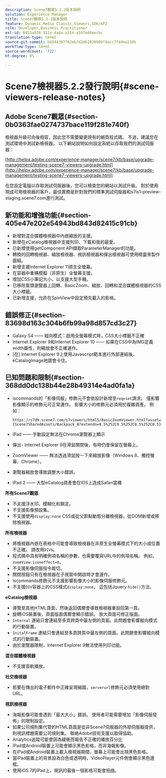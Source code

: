 ```yaml
---
description: Scene7觀眾5.2.2版本說明
solution: Experience Manager
title: Scene7觀眾5.2.2版本說明
feature: Dynamic Media Classic,Viewers,SDK/API
role: Developer,Business Practitioner
exl-id: 6451a838-312a-4ada-a11e-a597ed4eecbc
translation-type: tm+mt
source-git-commit: b4344397f82eb7d2d61020909f4acc7fddea210b
workflow-type: tm+mt
source-wordcount: '722'
ht-degree: 0%

---
```


# Scene7檢視器5.2.2發行說明{#scene-viewers-release-notes}

## Adobe Scene7觀眾{#section-0b0363fae0274737bace119f281e740f}

檢視器升級可向後相容，因此您不需要變更現有的網頁程式碼。 不過，建議您在測試環境中測試新檢視器。 以下網站說明如何設定系統以存取我們的測試伺服器：

[http://helpx.adobe.com/experience-manager/scene7/kb/base/upgrade-management/testing-scene7-viewers-upgrade.html](http://helpx.adobe.com/experience-manager/scene7/kb/base/upgrade-management/testing-scene7-viewers-upgrade.html)

在您設定電腦以存取測試伺服器後，您可以檢查您的網站以測試升級。 對於使用現成可用檢視器的客戶，最佳實務是針對我們的標準測試伺服器和s7is1-preview-staging.scene7.com進行測試。

## 新功能和增強功能{#section-405e47e202e54943bd843d82415c91cb}

* 新增對混合媒體檢視器中內嵌縮放的支援。
* 新增在eCatalog檢視器中支援列印、下載和我的最愛。
* 已新增使用getComponent API擷取ParameterManager的功能。
* 轉換的回轉檢視器、縮放檢視器、視訊檢視器和彈出檢視器可使用精靈來製作圖稿。
* 新增支援Internet Explorer 11原生全螢幕。
* 在容器中重構模擬（非原生）全螢幕支援。
* 增加CSS小筆記大小，以支援大型手機。
* 已移除案頭瀏覽器上回轉、BasicZoom、縮放、回轉和混合媒體檢視器的CSS大小標籤。
* 已新增支援，允許在SpinView中設定預先載入的影格。

## 錯誤修正{#section-83698d163c304b6fb99a98d857cd3c27}

* Galaxy S4 —— 縱向模式：啟用全螢幕模式時，CSS大小標籤不正確
* Internet Explorer 9和Internet Explorer 10 —— 如果在CSS中為IMG定義width屬性，則縮放會不正確運作。
* [在] Internet Explorer 9上使用Javascript範本進行外部連結後，eCatalogImage地圖會卡住。

## 已知問題和限制{#section-368dd0dc138b44e28b49314e4ad0fa1a}

* iscommands的「影像伺服」修飾元不會依設計新增至`req=set`請求。 僅影響影像顯示的修飾元可正常運作。 影響大小的修飾元必須用於複雜資產。 例如：

   ```
   https://s7d9.scene7.com/s7viewers/html5/BasicZoomViewer.html?asset= {Scene7SharedAssets/Backpack_B?extendn=0.5%252C0.5%252C0.5%252C0.5}
   ```

* iPad —— 手動設定無法在Chrome瀏覽器上顯示
* 彈出- Internet Explorer 9在滑鼠關閉後，有時仍會保留在螢幕上。
* ZoomViewer —— 無法透過滑鼠按一下來縮放影像（Windows 8、觸控螢幕、Chrome）。
* 瀏覽器縮放會導致調整大小錯誤。
* iPad 2 —— 大型eCatalog資產會在IOS上造成Safari當機

**所有Scene7觀眾**

* 不支援浮水印、模糊化和鎖定。
* 不支援影像預設集。
* 不支援使用`display:none` CSS或從父節點動態分離檢視器，從DOM新增或移除檢視器。

**所有檢視器**

* 將檢視器內嵌在表格中可能會導致檢視器在非原生全螢幕模式下的大小或位置不正確。 請改用`DIV`s。
* 程式碼中具有明確例項名稱的參數，也需要覆寫URL中的例項名稱。 例如，`zoomView.iconeffect=0`。
* 不支援影像伺服指令裁切。
* 關閉按鈕只有在檢視器在子視窗中開啟時才會運作。
* Iscommands修飾元不支援影響影像大小的影像伺服修飾元。
* 不支援`DIV`容器上的CSS樣式`display:none`。 這包括Jquery `hide()`方法。

**eCatalog檢視器**

* 導覽至其他HTML頁面，然後返回偶爾會導致檢視器重設回第一頁。
* 旋轉iOS裝置後，頁面版面偶爾會顯示錯誤。 放大頁面可修正版面。
* `Internal` 連結只會連結至多頁跨頁中最左側的頁面。此問題會影響縱向模式的行動裝置。
* `InitalFrame` 連結只會連結至多頁跨頁中最左側的頁面。此問題會影響縱向模式的行動裝置。
* 由於瀏覽器限制，Internet Explorer 9無法使用列印功能。

**混合媒體檢視器**

* 不支援音軌播放。

**社交檢視器**

* 若要在傳出的電子郵件中正確呈現縮圖，`serverurl`修飾元必須使用絕對URL。

**視訊檢視器**

* 海報影像可能會遇到「最大大小」錯誤。 使用者可能需要增加「影像伺服發佈」的限制設定。
* 如果公司規則集代管的HTML頁面是從非Scene7伺服器的外部伺服器提供，則視訊標題需要公司規則集。 聯絡Adobe技術支援以取得協助。
* Analytics追蹤可能會因為緩衝而報告不正確的播放百分比
* iPad或Android裝置上可能會顯示黑色影格，而非海報影像。
* 在iPad或Android裝置上載入檢視器期間，螢幕上可能會出現黑色影格。
* 當iPad裝置上的背景設為白色或透明時，VideoPlayer元件側會顯示黑色邊框。
* 使用iOS 7的iPad上，視訊的最後一個影格可能會扭曲。
